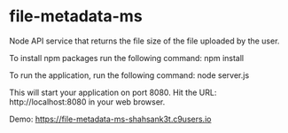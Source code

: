 # file-metadata-ms
Node API service that returns the file size of the file uploaded by the user.

To install npm packages run the following command:
	npm install

To run the application, run the following command:
	node server.js

This will start your application on port 8080.
Hit the URL: http://localhost:8080 in your web browser.

Demo: <a href="https://file-metadata-ms-shahsank3t.c9users.io">https://file-metadata-ms-shahsank3t.c9users.io</a>